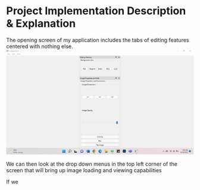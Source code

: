 Project Implementation Description & Explanation
==================================================

The opening screen of my application includes the tabs of editing features centered with nothing else.
![Starting screen](/media/OpeningScreen.png)

We can then look at the drop down menus in the top left corner of the screen that will bring up image loading and viewing capabilities

If we 
